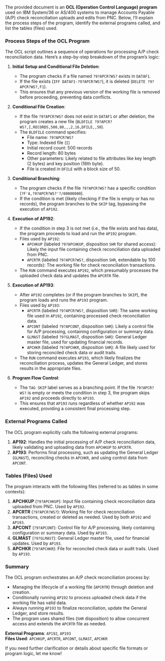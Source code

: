 The provided document is an **OCL (Operation Control Language) program** used on IBM System/36 or AS/400 systems to manage Accounts Payable (A/P) check reconciliation uploads and edits from PNC. Below, I’ll explain the process steps of the program, identify the external programs called, and list the tables (files) used.

### Process Steps of the OCL Program

The OCL script outlines a sequence of operations for processing A/P check reconciliation data. Here’s a step-by-step breakdown of the program’s logic:

1. **Initial Setup and Conditional File Deletion**:
   - The program checks if a file named `?9?APCR?WS?` exists in `DATAF1`.
   - If the file exists (`IFF DATAF1-?9?APCR?WS?`), it is deleted (`DELETE ?9?APCR?WS?,F1`).
   - This ensures that any previous version of the working file is removed before proceeding, preventing data conflicts.

2. **Conditional File Creation**:
   - If the file `?9?APCR?WS?` does not exist in `DATAF1` or after deletion, the program creates a new file (`BLDFILE ?9?APCR?WS?,I,RECORDS,500,80,,,2,16,DFILE,,50`).
   - The `BLDFILE` command specifies:
     - File name: `?9?APCR?WS?`
     - Type: Indexed file (`I`)
     - Initial record count: 500 records
     - Record length: 80 bytes
     - Other parameters: Likely related to file attributes like key length (2 bytes) and key position (16th byte).
     - File is created in `DFILE` with a block size of 50.

3. **Conditional Branching**:
   - The program checks if the file `?9?APCR?WS?` has a specific condition (`?F'A,?9?APCR?WS?'?/00000000`).
   - If the condition is met (likely checking if the file is empty or has no records), the program branches to the `SKIP` tag, bypassing the execution of `AP192`.

4. **Execution of AP192**:
   - If the condition in step 3 is not met (i.e., the file exists and has data), the program proceeds to load and run the `AP192` program.
   - Files used by `AP192`:
     - `APCHKUP` (labeled `?9?APCHKUP`, disposition `SHR` for shared access): Likely the input file containing check reconciliation data uploaded from PNC.
     - `APCRTR` (labeled `?9?APCR?WS?`, disposition `SHR`, extendable by 100 records): The working file for check reconciliation transactions.
   - The `RUN` command executes `AP192`, which presumably processes the uploaded check data and updates the `APCRTR` file.

5. **Execution of AP193**:
   - After `AP192` completes (or if the program branches to `SKIP`), the program loads and runs the `AP193` program.
   - Files used by `AP193`:
     - `APCRTR` (labeled `?9?APCR?WS?`, disposition `SHR`): The same working file used in `AP192`, containing processed check reconciliation data.
     - `APCONT` (labeled `?9?APCONT`, disposition `SHR`): Likely a control file for A/P processing, containing configuration or summary data.
     - `GLMAST` (labeled `?9?GLMAST`, disposition `SHR`): General Ledger master file, used for updating financial records.
     - `APCHKR` (labeled `?9?APCHKR`, disposition `SHR`): A file likely used for storing reconciled check data or audit trails.
   - The `RUN` command executes `AP193`, which likely finalizes the reconciliation process, updates the General Ledger, and stores results in the appropriate files.

6. **Program Flow Control**:
   - The `TAG SKIP` label serves as a branching point. If the file `?9?APCR?WS?` is empty or meets the condition in step 3, the program skips `AP192` and proceeds directly to `AP193`.
   - This ensures that `AP193` runs regardless of whether `AP192` was executed, providing a consistent final processing step.

### External Programs Called

The OCL program explicitly calls the following external programs:
1. **AP192**: Handles the initial processing of A/P check reconciliation data, likely validating and uploading data from `APCHKUP` to `APCRTR`.
2. **AP193**: Performs final processing, such as updating the General Ledger (`GLMAST`), reconciling checks in `APCHKR`, and using control data from `APCONT`.

### Tables (Files) Used

The program interacts with the following files (referred to as tables in some contexts):
1. **APCHKUP** (`?9?APCHKUP`): Input file containing check reconciliation data uploaded from PNC. Used by `AP192`.
2. **APCRTR** (`?9?APCR?WS?`): Working file for check reconciliation transactions, created or deleted as needed. Used by both `AP192` and `AP193`.
3. **APCONT** (`?9?APCONT`): Control file for A/P processing, likely containing configuration or summary data. Used by `AP193`.
4. **GLMAST** (`?9?GLMAST`): General Ledger master file, used for financial updates. Used by `AP193`.
5. **APCHKR** (`?9?APCHKR`): File for reconciled check data or audit trails. Used by `AP193`.

### Summary

The OCL program orchestrates an A/P check reconciliation process by:
- Managing the lifecycle of a working file (`APCRTR`) through deletion and creation.
- Conditionally running `AP192` to process uploaded check data if the working file has valid data.
- Always running `AP193` to finalize reconciliation, update the General Ledger, and store results.
- The program uses shared files (`SHR` disposition) to allow concurrent access and extends the `APCRTR` file as needed.

**External Programs**: `AP192`, `AP193`  
**Files Used**: `APCHKUP`, `APCRTR`, `APCONT`, `GLMAST`, `APCHKR`

If you need further clarification or details about specific file formats or program logic, let me know!